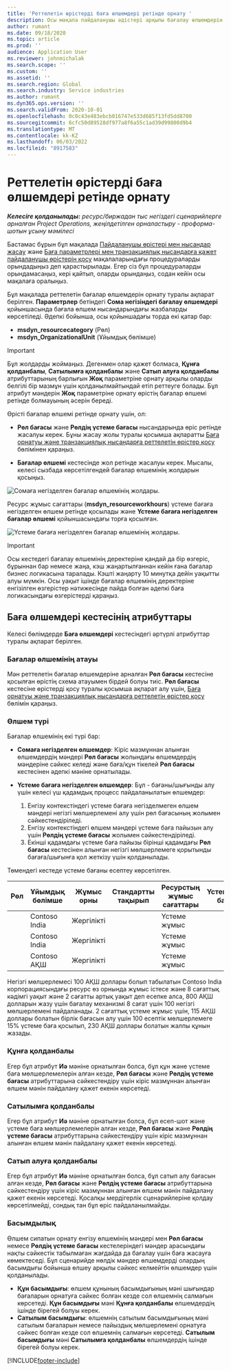 ```yaml
---
title: 'Реттелетін өрістерді баға өлшемдері ретінде орнату '
description: Осы мақала пайдаланушы әдістері арқылы бағалау өлшемдерін орнату әдісі туралы ақпаратты ұсынады.
author: rumant
ms.date: 09/18/2020
ms.topic: article
ms.prod: ''
audience: Application User
ms.reviewer: johnmichalak
ms.search.scope: ''
ms.custom: ''
ms.assetid: ''
ms.search.region: Global
ms.search.industry: Service industries
ms.author: rumant
ms.dyn365.ops.version: ''
ms.search.validFrom: 2020-10-01
ms.openlocfilehash: 0c0c43e483ebcb016747e533d685f13fd5dd8700
ms.sourcegitcommit: 6cfc50d89528df977a8f6a55c1ad39d99800d9b4
ms.translationtype: MT
ms.contentlocale: kk-KZ
ms.lasthandoff: 06/03/2022
ms.locfileid: "8917583"
---
```

# <a name="set-up-custom-fields-as-pricing-dimensions"></a>Реттелетін өрістерді баға өлшемдері ретінде орнату 

_**Келесіге қолданылады:** ресурс/биржадан тыс негіздегі сценарийлерге арналған Project Operations, жеңілдетілген орналастыру - проформа-шотын ұсыну мәмілесі_

Бастамас бұрын бұл мақалада [Пайдаланушы өрістері мен нысандар жасау](create-custom-fields-entities-pricing-dimensions.md) және [Баға параметрлері мен транзакциялық нысандарға қажет пайдаланушы өрістерін қосу](add-custom-fields-price-setup-transactional-entities.md) мақалаларындағы процедураларды орындадыңыз деп қарастырылады. Егер сіз бұл процедураларды орындамасаңыз, кері қайтып, оларды орындаңыз, содан кейін осы мақалаға оралыңыз. 

Бұл мақалада реттелетін бағалар өлшемдерін орнату туралы ақпарат берілген. **Параметрлер** бетіндегі **Сома негізіндегі бағалау өлшемдері** қойыншасында бағала өлшем нысандарындағы жазбаларды көрсетіледі. Әдепкі бойынша, осы қойыншадағы торда екі қатар бар:

- **msdyn_resourcecategory** (Рөл)
- **msdyn_OrganizationalUnit** (Ұйымдық бөлімше)

> [!IMPORTANT]
> Бұл жолдарды жоймаңыз. Дегенмен олар қажет болмаса, **Құнға қолданбалы**, **Сатылымға қолданбалы** және **Сатып алуға қолданбалы** атрибуттарының барлығын **Жоқ** параметріне орнату арқылы оларды белгілі бір мазмұн үшін қолданылмайтындай етіп реттеуге болады. Бұл атрибут мәндерін **Жоқ** параметріне орнату өрістің бағалар өлшемі ретінде болмауының әсерін береді.

Өрісті бағалар өлшемі ретінде орнату үшін, ол:

- **Рөл бағасы** және **Рөлдің үстеме бағасы** нысандарында өріс ретінде жасалуы керек. Бұны жасау жолы туралы қосымша ақпаратты [Баға орнатуы және транзакциялық нысандарға реттелетін өрістер қосу](add-custom-fields-price-setup-transactional-entities.md) бөлімінен қараңыз.

- **Бағалар өлшемі** кестесінде жол ретінде жасалуы керек. Мысалы, келесі сызбада көрсетілгендей бағалар өлшемінің жолдарын қосыңыз. 

![Сомаға негізделген бағалар өлшемінің жолдары.](media/Amt-based-PD.png)

Ресурс жұмыс сағаттары (**msdyn_resourceworkhours**) үстеме бағаға негізделген өлшем ретінде қосылады және **Үстеме бағаға негізделген бағалар өлшемі** қойыншасындағы торға қосылған.

![Үстеме бағаға негізделген бағалар өлшемінің жолдары.](media/Markup-based-PD.png)


> [!IMPORTANT]
> Осы кестедегі бағалау өлшемінің деректеріне қандай да бір өзгеріс, бұрыннан бар немесе жаңа, кэш жаңартылғаннан кейін ғана бағалар бизнес логикасына таралады. Кэшті жаңарту 10 минутқа дейін уақытты алуы мүмкін. Осы уақыт ішінде бағалар өлшемінің деректеріне енгізілген өзгерістер нәтижесінде пайда болған әдепкі баға логикасындағы өзгерістерді қараңыз.


## <a name="attributes-of-the-pricing-dimensions-table"></a>Баға өлшемдері кестесінің атрибуттары
Келесі бөлімдерде **Баға өлшемдері** кестесіндегі әртүрлі атрибуттар туралы ақпарат берілген.

### <a name="pricing-dimension-name"></a>Бағалар өлшемінің атауы
Мән реттелетін бағалар өлшемдеріне арналған **Рөл бағасы** кестесіне қосылған өрістің схема атауымен бірдей болуы тиіс. **Рөл бағасы** кестесіне өрістерді қосу туралы қосымша ақпарат алу үшін, [Баға орнатуы және транзакциялық нысандарға реттелетін өрістер қосу](add-custom-fields-price-setup-transactional-entities.md) бөлімін қараңыз.

### <a name="type-of-dimension"></a>Өлшем түрі
Бағалар өлшемінің екі түрі бар:
  
  - **Сомаға негізделген өлшемдер**: Кіріс мазмұннан алынған өлшемдердің мәндері **Рөл бағасы** жолындағы өлшемдердің мәндеріне сәйкес келеді және баға/құн тікелей **Рөл бағасы** кестесінен әдепкі мәніне орнатылады.
  - **Үстеме бағаға негізделген өлшемдер**: Бұл - бағаны/шығынды алу үшін келесі үш қадамдық процесс пайдаланылатын өлшемдер:
 
    1. Енгізу контекстіндегі үстеме бағаға негізделмеген өлшем мәндері негізгі мөлшерлемені алу үшін рөл бағасының жолымен сәйкестендіріледі.
    2. Енгізу контекстіндегі өлшем мәндері үстеме баға пайызын алу үшін **Рөлдің үстеме бағасы** жолымен сәйкестендіріледі.
    3. Екінші қадамдағы үстеме баға пайызы бірінші қадамдағы **Рөл бағасы** кестесінен алынған негізгі мөлшерлемеге қорытынды бағаға/шығынға қол жеткізу үшін қолданылады.
   
   Төмендегі кестеде үстеме бағаны есептеу көрсетілген.
  
| Рөл        | Ұйымдық бөлімше    |Жұмыс орны      |Стандартты тақырып      |Ресурстың жұмыс сағаттары      |  Үстеме баға|
| ------------|-------------|-------------------|--------------------|-------------------------|--------:|
|             | Contoso India|Жергілікті            |                    |Үстеме жұмыс                 |15     |
|             | Contoso India|Жергілікті             |                    |Үстеме жұмыс                 |10     |
|             | Contoso АҚШ   |Жергілікті             |                    |Үстеме жұмыс                 |20     |


Негізгі мөлшерлемесі 100 АҚШ доллары болып табылатын Contoso India корпорациясындағы ресурс өз орнында жұмыс істесе және 8 сағаттық кәдімгі уақыт және 2 сағатты артық уақыт деп есепке алса, 800 АҚШ долларын жазу үшін бағалау механизмі 8 сағат үшін 100 негізгі мөлшерлемені пайдаланады. 2 сағаттық үстеме жұмыс үшін, 115 АҚШ доллары болатын бірлік бағасын алу үшін 100 есептік мөлшерлемеге 15% үстеме баға қосылып, 230 АҚШ доллары болатын жалпы құнын жазады.

### <a name="applicable-to-cost"></a>Құнға қолданбалы 
Егер бұл атрибут **Иә** мәніне орнатылған болса, бұл құн және үстеме баға мөлшерлемелерін алған кезде, **Рөл бағасы** және **Рөлдің үстеме бағасы** атрибуттарына сәйкестендіру үшін кіріс мазмұннан алынған өлшем мәнін пайдалану қажет екенін көрсетеді.

### <a name="applicable-to-sales"></a>Сатылымға қолданбалы
Егер бұл атрибут **Иә** мәніне орнатылған болса, бұл есеп-шот және үстеме баға мөлшерлемелерін алған кезде, **Рөл бағасы** және **Рөлдің үстеме бағасы** атрибуттарына сәйкестендіру үшін кіріс мазмұннан алынған өлшем мәнін пайдалану қажет екенін көрсетеді.

### <a name="applicable-to-purchase"></a>Сатып алуға қолданбалы
Егер бұл атрибут **Иә** мәніне орнатылған болса, бұл сатып алу бағасын алған кезде, **Рөл бағасы** және **Рөлдің үстеме бағасы** атрибуттарына сәйкестендіру үшін кіріс мазмұннан алынған өлшем мәнін пайдалану қажет екенін көрсетеді. Қосалқы мердігерлік сценарийлеріне қолдау көрсетілмейді, сондық тан бұл өріс пайдаланылмайды. 

### <a name="priority"></a>Басымдылық
Өлшем сипатын орнату енгізу өлшемінің мәндері мен **Рөл бағасы** немесе **Рөлдің үстеме бағасы** кестелеріндегі мәндер арасындағы нақты сәйкестік табылмаған жағдайда да бағалау үшін баға жасауға көмектеседі. Бұл сценарийде нөлдік мәндер өлшемдерді олардың басымдығы бойынша өлшеу арқылы сәйкес келмейтін өлшемдер үшін қолданылады.

- **Құн басымдығы**: өлшем құнының басымдығының мәні шығындар бағаларын орнатуға сәйкес болған кезде сол өлшемнің салмағын көрсетеді. **Құн басымдығы** мәні **Құнға қолданбалы** өлшемдердің ішінде бірегей болуы керек.
- **Сатылым басымдығы**: өлшемнің сатылым басымдығының мәні сатылым бағаларын немесе пайыздық мөлшерлемені орнатуға сәйкес болған кезде сол өлшемнің салмағын көрсетеді. **Сатылым басымдығы** мәні **Сатылымға қолданбалы** өлшемдердің ішінде бірегей болуы керек.


[!INCLUDE[footer-include](../includes/footer-banner.md)]